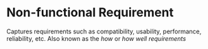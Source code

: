 # Non-functional Requirement


Captures requirements such as compatibility, usability, performance,
reliability, etc. Also known as the *how* or *how well requirements*

